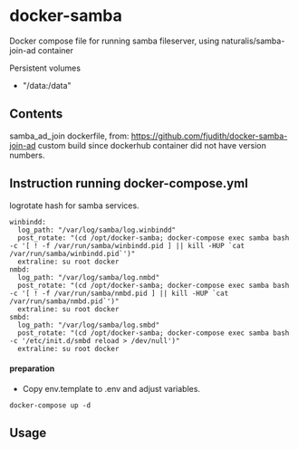 docker-samba
====================

Docker compose file for running samba fileserver, using naturalis/samba-join-ad container

Persistent volumes
 - "/data:/data"  

Contents
-------------
samba_ad_join dockerfile, from: https://github.com/fjudith/docker-samba-join-ad 
custom build since dockerhub container did not have version numbers. 


Instruction running docker-compose.yml
-------------

logrotate hash for samba services.
```
winbindd:
  log_path: "/var/log/samba/log.winbindd"
  post_rotate: "(cd /opt/docker-samba; docker-compose exec samba bash -c '[ ! -f /var/run/samba/winbindd.pid ] || kill -HUP `cat /var/run/samba/winbindd.pid`')"
  extraline: su root docker
nmbd:
  log_path: "/var/log/samba/log.nmbd"
  post_rotate: "(cd /opt/docker-samba; docker-compose exec samba bash -c '[ ! -f /var/run/samba/nmbd.pid ] || kill -HUP `cat /var/run/samba/nmbd.pid`')"
  extraline: su root docker
smbd:
  log_path: "/var/log/samba/log.smbd"
  post_rotate: "(cd /opt/docker-samba; docker-compose exec samba bash -c '/etc/init.d/smbd reload > /dev/null')"
  extraline: su root docker
```


#### preparation
- Copy env.template to .env and adjust variables. 

````
docker-compose up -d
````

Usage
-------------

````


````

